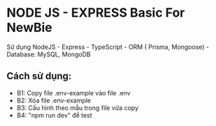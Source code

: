 # NODE JS - EXPRESS Basic For NewBie

Sử dụng NodeJS - Express - TypeScript - ORM ( Prisma, Mongoose) - Database: MySQL, MongoDB

## Cách sử dụng:
- B1: Copy file .env-example vào file .env
- B2: Xóa file .env-example
- B3: Cấu hình theo mẫu trong file vừa copy
- B4: "npm run dev" để test
